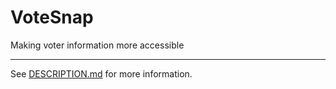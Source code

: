 # VoteSnap
Making voter information more accessible

-----

See [DESCRIPTION.md](DESCRIPTION.md) for more information.
